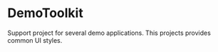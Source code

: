 # DemoToolkit

Support project for several demo applications. This projects provides common UI styles.
